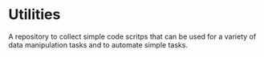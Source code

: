 # Utilities
A repository to collect simple code scritps that can be used for a variety of data manipulation tasks and to automate simple tasks.
